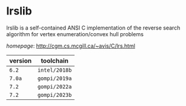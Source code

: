# lrslib

lrslib is a self-contained ANSI C implementation of the reverse search algorithm for vertex enumeration/convex hull problems

*homepage*: <http://cgm.cs.mcgill.ca/~avis/C/lrs.html>

version | toolchain
--------|----------
``6.2`` | ``intel/2018b``
``7.0a`` | ``gompi/2019a``
``7.2`` | ``gompi/2022a``
``7.2`` | ``gompi/2023b``
